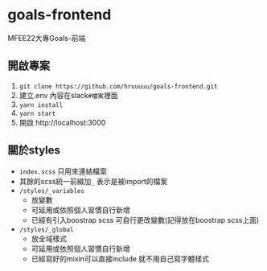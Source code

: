 # goals-frontend
MFEE22大專Goals-前端

## 開啟專案
1. `git clone https://github.com/hruuuuu/goals-frontend.git`
2. 建立.env 內容在slack`#檔案`裡面
3. `yarn install`
4. `yarn start`
5. 開啟 http://localhost:3000

## 關於styles
- `index.scss` 只用來連結檔案
- 其餘的scss統一前綴加`_` 表示是被import的檔案
- `/styles/_variables`
  - 放變數
  - 可延用或依照個人習慣自行新增
  - 已經有引入boostrap scss 可自行更改變數(記得放在boostrap scss上面)
- `/styles/_global`
  - 放全域樣式
  - 可延用或依照個人習慣自行新增
  - 已經寫好的mixin可以直接include 就不用自己寫字體樣式